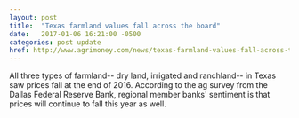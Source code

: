 ```yaml
---
layout: post
title:  "Texas farmland values fall across the board"
date:   2017-01-06 16:21:00 -0500
categories: post update
href: http://www.agrimoney.com/news/texas-farmland-values-fall-across-the-board--10313.html
---
```

All three types of farmland-- dry land, irrigated and ranchland-- in Texas 
saw prices fall at the end of 2016.  According to the ag survey from the Dallas
Federal Reserve Bank, regional member banks' sentiment is that prices will 
continue to fall this year as well.
